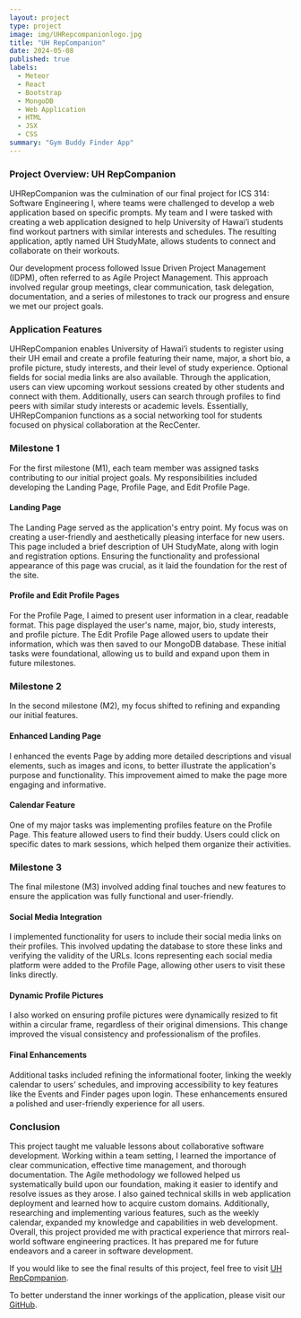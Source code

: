 ```yaml
---
layout: project
type: project
image: img/UHRepcompanionlogo.jpg
title: "UH RepCompanion"
date: 2024-05-08
published: true
labels:
  - Meteor
  - React
  - Bootstrap
  - MongoDB
  - Web Application
  - HTML
  - JSX
  - CSS
summary: "Gym Buddy Finder App"
---
```


### Project Overview: UH RepCompanion

UHRepCompanion was the culmination of our final project for ICS 314: Software Engineering I, where teams were challenged to develop a web application based on specific prompts. My team and I were tasked with creating a web application designed to help University of Hawai’i students find workout partners with similar interests and schedules. The resulting application, aptly named UH StudyMate, allows students to connect and collaborate on their workouts.

Our development process followed Issue Driven Project Management (IDPM), often referred to as Agile Project Management. This approach involved regular group meetings, clear communication, task delegation, documentation, and a series of milestones to track our progress and ensure we met our project goals.

### Application Features

UHRepCompanion enables University of Hawai’i students to register using their UH email and create a profile featuring their name, major, a short bio, a profile picture, study interests, and their level of study experience. Optional fields for social media links are also available. Through the application, users can view upcoming workout sessions created by other students and connect with them. Additionally, users can search through profiles to find peers with similar study interests or academic levels. Essentially, UHRepCompanion functions as a social networking tool for students focused on physical collaboration at the RecCenter.

### Milestone 1

For the first milestone (M1), each team member was assigned tasks contributing to our initial project goals. My responsibilities included developing the Landing Page, Profile Page, and Edit Profile Page.

#### Landing Page

The Landing Page served as the application's entry point. My focus was on creating a user-friendly and aesthetically pleasing interface for new users. This page included a brief description of UH StudyMate, along with login and registration options. Ensuring the functionality and professional appearance of this page was crucial, as it laid the foundation for the rest of the site.

#### Profile and Edit Profile Pages

For the Profile Page, I aimed to present user information in a clear, readable format. This page displayed the user's name, major, bio, study interests, and profile picture. The Edit Profile Page allowed users to update their information, which was then saved to our MongoDB database. These initial tasks were foundational, allowing us to build and expand upon them in future milestones.

### Milestone 2

In the second milestone (M2), my focus shifted to refining and expanding our initial features.

#### Enhanced Landing Page

I enhanced the events Page by adding more detailed descriptions and visual elements, such as images and icons, to better illustrate the application's purpose and functionality. This improvement aimed to make the page more engaging and informative.

#### Calendar Feature

One of my major tasks was implementing profiles feature on the Profile Page. This feature allowed users to find their buddy. Users could click on specific dates to mark sessions, which helped them organize their activities.

### Milestone 3

The final milestone (M3) involved adding final touches and new features to ensure the application was fully functional and user-friendly.

#### Social Media Integration

I implemented functionality for users to include their social media links on their profiles. This involved updating the database to store these links and verifying the validity of the URLs. Icons representing each social media platform were added to the Profile Page, allowing other users to visit these links directly.

#### Dynamic Profile Pictures

I also worked on ensuring profile pictures were dynamically resized to fit within a circular frame, regardless of their original dimensions. This change improved the visual consistency and professionalism of the profiles.

#### Final Enhancements

Additional tasks included refining the informational footer, linking the weekly calendar to users’ schedules, and improving accessibility to key features like the Events and Finder pages upon login. These enhancements ensured a polished and user-friendly experience for all users.

### Conclusion

This project taught me valuable lessons about collaborative software development. Working within a team setting, I learned the importance of clear communication, effective time management, and thorough documentation. The Agile methodology we followed helped us systematically build upon our foundation, making it easier to identify and resolve issues as they arose. I also gained technical skills in web application deployment and learned how to acquire custom domains. Additionally, researching and implementing various features, such as the weekly calendar, expanded my knowledge and capabilities in web development. Overall, this project provided me with practical experience that mirrors real-world software engineering practices. It has prepared me for future endeavors and a career in software development.

If you would like to see the final results of this project, feel free to visit [UH RepCpmpanion](https://uhrepcompanion.site/).

To better understand the inner workings of the application, please visit our [GitHub](https://uh-repcompanion.github.io/).


